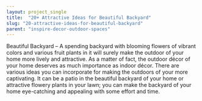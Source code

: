 ```yaml
---
layout: project_single
title:  "20+ Attractive Ideas for Beautiful Backyard"
slug: "20-attractive-ideas-for-beautiful-backyard"
parent: "inspire-decor-outdoor-spaces"
---
```

Beautiful Backyard – A spending backyard with blooming flowers of vibrant colors and various fruit plants in it will surely make the outdoor of your home more lively and attractive. As a matter of fact, the outdoor décor of your home deserves as much importance as indoor décor.  There are various ideas you can incorporate for making the outdoors of your more captivating. It can be a patio in the beautiful backyard of your home or attractive flowery plants in your lawn; you can make the backyard of your home eye-catching and appealing with some effort and time.